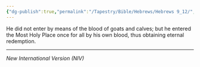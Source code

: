 ```yaml
---
{"dg-publish":true,"permalink":"/Tapestry/Bible/Hebrews/Hebrews 9_12/","title":"Hebrews 9:12","hide":true,"tags":["bible-verse","bible-verse"],"dgHomeLink":true,"dgShowLocalGraph":true,"dgEnableSearch":true}
---
```



 He did not enter by means of the blood of goats and calves; but he entered the Most Holy Place once for all by his own blood, thus obtaining eternal redemption.

---
*New International Version (NIV)*